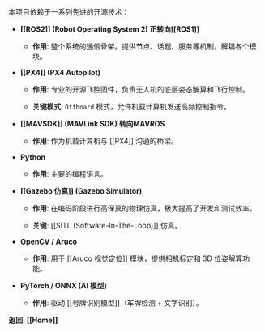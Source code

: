 本项目依赖于一系列先进的开源技术：

- **[[ROS2]] (Robot Operating System 2) 正转向[[ROS1]]**
    
    - **作用**: 整个系统的通信骨架。提供节点、话题、服务等机制，解耦各个模块。
        
- **[[PX4]] (PX4 Autopilot)**
    
    - **作用**: 专业的开源飞控固件，负责无人机的底层姿态解算和飞行控制。
        
    - **关键模式**: `Offboard` 模式，允许机载计算机发送高频控制指令。
        
- **[[MAVSDK]] (MAVLink SDK) 转向MAVROS**
    
    - **作用**: 作为机载计算机与 [[PX4]] 沟通的桥梁。
        
- **Python**
    
    - **作用**: 主要的编程语言。
        
- **[[Gazebo 仿真]] (Gazebo Simulator)**
    
    - **作用**: 在编码阶段进行高保真的物理仿真，极大提高了开发和测试效率。
        
    - **关键**: [[SITL (Software-In-The-Loop)]] 仿真。
        
- **OpenCV / Aruco**
    
    - **作用**: 用于 [[Aruco 视觉定位]] 模块，提供相机标定和 3D 位姿解算功能。
        
- **PyTorch / ONNX (AI 模型)**
    
    - **作用**: 驱动 [[号牌识别模型]]（车牌检测 + 文字识别）。
        

**返回: [[Home]]**